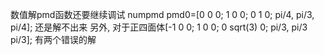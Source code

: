 数值解pmd函数还要继续调试
numpmd
pmd0=[0 0 0; 1 0 0; 0 1 0;  pi/4, pi/3, pi/4];
还是解不出来
另外, 对于正四面体[-1 0 0; 1 0 0; 0 sqrt(3) 0; pi/3, pi/3 pi/3];
有两个错误的解
